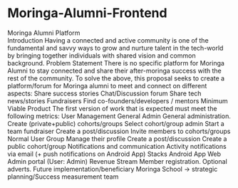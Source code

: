 # Moringa-Alumni-Frontend
Moringa Alumni Platform  
Introduction
Having a connected and active community is one of the fundamental and savvy ways to grow and nurture talent in the tech-world by bringing together individuals with shared vision and common background.
Problem Statement
There is no specific platform for Moringa Alumni to stay connected and share their after-moringa success with the rest of the community.
To solve the above, this proposal seeks to create a platform/forum for Moringa alumni to meet and connect on different aspects:
Share success stories
Chat/Discussion forum
Share tech news/stories
Fundraisers
Find co-founders/developers / mentors
Minimum Viable Product
The first version of work that is expected must meet the following metrics:
User Management
General Admin 
General administration.
Create (private+public) cohorts/groups
Select cohort/group admin
Start a team fundraiser
Create a post/discussion
Invite members to cohorts/groups
Normal User Group
Manage their profile
Create a post/discussion
Create a public cohort/group
Notifications and communication
Activity notifications via email (+ push notifications on Android App)
Stacks
Android App 
Web Admin portal (User: Admin) 
Revenue Stream
Member registration.
Optional adverts. 
Future implementation/beneficiary
Moringa School → strategic planning/Success measurement team
